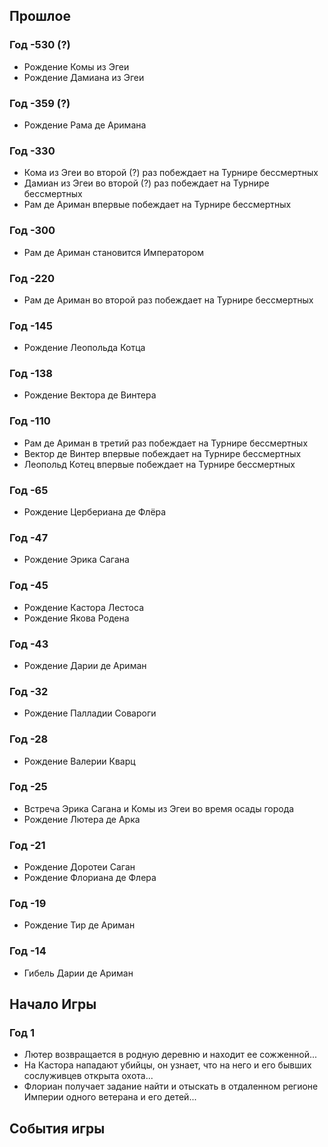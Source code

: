 ## Прошлое

### Год -530 (?)

* Рождение Комы из Эгеи
* Рождение Дамиана из Эгеи

### Год -359 (?)

* Рождение Рама де Аримана

### Год -330

* Кома из Эгеи во второй (?) раз побеждает на Турнире бессмертных
* Дамиан из Эгеи во второй (?) раз побеждает на Турнире бессмертных
* Рам де Ариман впервые побеждает на Турнире бессмертных

### Год -300

* Рам де Ариман становится Императором

### Год -220

* Рам де Ариман во второй раз побеждает на Турнире бессмертных

### Год -145

* Рождение Леопольда Котца

### Год -138

* Рождение Вектора де Винтера

### Год -110

* Рам де Ариман в третий раз побеждает на Турнире бессмертных
* Вектор де Винтер впервые побеждает на Турнире бессмертных
* Леопольд Котец впервые побеждает на Турнире бессмертных

### Год -65

* Рождение Цербериана де Флёра

### Год -47

* Рождение Эрика Сагана

### Год -45

* Рождение Кастора Лестоса
* Рождение Якова Родена

### Год -43

* Рождение Дарии де Ариман

### Год -32

* Рождение Палладии Совароги

### Год -28

* Рождение Валерии Кварц

### Год -25

* Встреча Эрика Сагана и Комы из Эгеи во время осады города
* Рождение Лютера де Арка

### Год -21

* Рождение Доротеи Саган
* Рождение Флориана де Флера

### Год -19

* Рождение Тир де Ариман

### Год -14

* Гибель Дарии де Ариман

## Начало Игры

### Год 1

* Лютер возвращается в родную деревню и находит ее сожженной...
* На Кастора нападают убийцы, он узнает, что на него и его бывших сослуживцев открыта охота...
* Флориан получает задание найти и отыскать в отдаленном регионе Империи одного ветерана и его детей...

## События игры